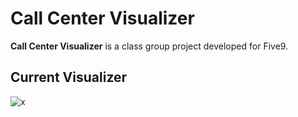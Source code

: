 # Call Center Visualizer

**Call Center Visualizer** is a class group project developed for Five9.

## Current Visualizer

![x](https://github.com/bishanto/BrewingJava/blob/main/assets/Demo.png)
